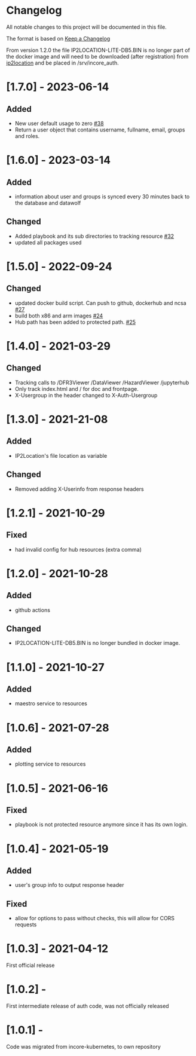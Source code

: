 # Changelog
All notable changes to this project will be documented in this file.

The format is based on [Keep a Changelog](http://keepachangelog.com/en/1.0.0/)

From version 1.2.0 the file IP2LOCATION-LITE-DB5.BIN is no longer part of the docker image and will need to be downloaded (after registration) from [ip2location](https://lite.ip2location.com/database/ip-country?lang=en_US) and be placed in /srv/incore_auth.

# [1.7.0] - 2023-06-14

## Added
- New user default usage to zero [#38](https://github.com/IN-CORE/incore-auth/issues/38)
- Return a user object that contains username, fullname, email, groups and roles.


# [1.6.0] - 2023-03-14

## Added
- information about user and groups is synced every 30 minutes back to the database and datawolf

## Changed
- Added playbook and its sub directories to tracking resource [#32](https://github.com/IN-CORE/incore-auth/issues/32)
- updated all packages used

# [1.5.0] - 2022-09-24

## Changed
- updated docker build script. Can push to github, dockerhub and ncsa [#27](https://github.com/IN-CORE/incore-auth/issues/27)
- build both x86 and arm images [#24](https://github.com/IN-CORE/incore-auth/issues/24)
- Hub path has been added to protected path. [#25](https://github.com/IN-CORE/incore-auth/issues/25)

# [1.4.0] - 2021-03-29

## Changed
- Tracking calls to /DFR3Viewer /DataViewer /HazardViewer /jupyterhub
- Only track index.html and / for doc and frontpage.
- X-Usergroup in the header changed to X-Auth-Usergroup

# [1.3.0] - 2021-21-08

## Added
- IP2Location's file location as variable

## Changed
- Removed adding X-Userinfo from response headers

# [1.2.1] - 2021-10-29

## Fixed
- had invalid config for hub resources (extra comma)

# [1.2.0] - 2021-10-28

## Added
- github actions

## Changed
- IP2LOCATION-LITE-DB5.BIN is no longer bundled in docker image.

# [1.1.0] - 2021-10-27

## Added
- maestro service to resources

# [1.0.6] - 2021-07-28

## Added
- plotting service to resources

# [1.0.5] - 2021-06-16

## Fixed
- playbook is not protected resource anymore since it has its own login.

# [1.0.4] - 2021-05-19

## Added
- user's group info to output response header

## Fixed
- allow for options to pass without checks, this will allow for CORS requests

# [1.0.3] - 2021-04-12

First official release

# [1.0.2] -

First intermediate release of  auth code, was not officially released

# [1.0.1] -

Code was migrated from incore-kubernetes, to own repository
